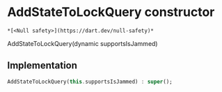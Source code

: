 


# AddStateToLockQuery constructor




    *[<Null safety>](https://dart.dev/null-safety)*



AddStateToLockQuery(dynamic supportsIsJammed)





## Implementation

```dart
AddStateToLockQuery(this.supportsIsJammed) : super();
```







